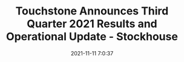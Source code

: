 ---
"title": "Touchstone Announces Third Quarter 2021 Results and Operational Update - Stockhouse"
"date": "2021-11-11 7:0:37"
"feed_name": "GOOGLENEWSDRILLING"
"feed_website": "https://news.google.com/search?q=drilling%2Bincident&hl=en-US&gl=US&ceid=US:en"
"feed_rss": "https://news.google.com/rss/search?q=drilling%2Bincident&hl=en-US&gl=US&ceid=US:en"
"link": "https://stockhouse.com/news/press-releases/2021/11/11/touchstone-announces-third-quarter-2021-results-and-operational-update"
"source": "{'href': 'https://stockhouse.com', 'title': 'Stockhouse'}"
"file": "_posts/2021-1-1-681c076aa6c9ec74b8fa9672f1e80c1c1861dc57.md"
"accident": "0"
"drilling": "0"
"dead": "0"
"injured": "0"
"arrested": "0"
"place": "unknown place"
"where": "unknown site"
"causes": "unknown"
"place_uri": "unknown place"
---